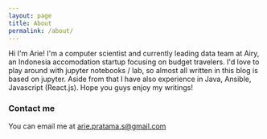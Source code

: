 ```yaml
---
layout: page
title: About
permalink: /about/
---
```


Hi I'm Arie! I'm a computer scientist and currently leading data team at Airy, an Indonesia accomodation startup focusing on budget travelers. I'd love to play around with jupyter notebooks / lab, so almost all written in this blog is based on jupyter. Aside from that I have also experience in Java, Ansible, Javascript (React.js). Hope you guys enjoy my writings!

### Contact me
You can email me at 
[arie.pratama.s@gmail.com](mailto:arie.pratama.s@gmail.com)